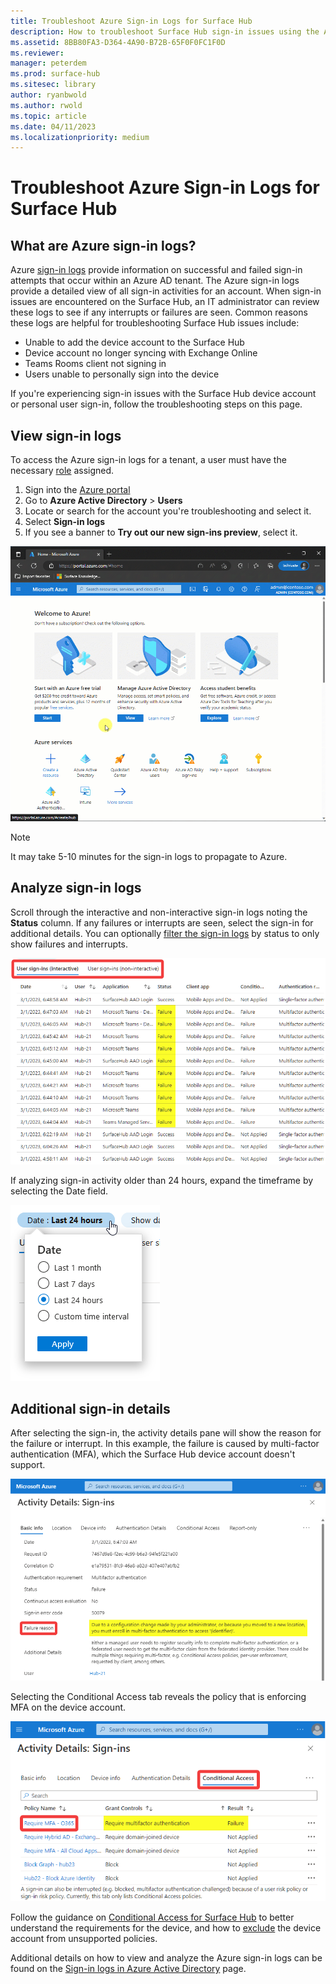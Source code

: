 ```yaml
---
title: Troubleshoot Azure Sign-in Logs for Surface Hub
description: How to troubleshoot Surface Hub sign-in issues using the Azure sign-in logs.
ms.assetid: 8BB80FA3-D364-4A90-B72B-65F0F0FC1F0D
ms.reviewer: 
manager: peterdem
ms.prod: surface-hub
ms.sitesec: library
author: ryanbwold
ms.author: rwold
ms.topic: article
ms.date: 04/11/2023
ms.localizationpriority: medium
---
```


# Troubleshoot Azure Sign-in Logs for Surface Hub

## What are Azure sign-in logs? ##
Azure [sign-in logs](/azure/active-directory/reports-monitoring/concept-sign-ins) provide information on successful and failed sign-in attempts that occur within an Azure AD tenant. The Azure sign-in logs provide a detailed view of all sign-in activities for an account. When sign-in issues are encountered on the Surface Hub, an IT administrator can review these logs to see if any interrupts or failures are seen. Common reasons these logs are helpful for troubleshooting Surface Hub issues include:

- Unable to add the device account to the Surface Hub
- Device account no longer syncing with Exchange Online
- Teams Rooms client not signing in
- Users unable to personally sign into the device
 
If you're experiencing sign-in issues with the Surface Hub device account or personal user sign-in, follow the troubleshooting steps on this page.
 
## View sign-in logs ##
To access the Azure sign-in logs for a tenant, a user must have the necessary [role](/azure/active-directory/reports-monitoring/concept-all-sign-ins#how-do-you-access-the-sign-in-logs) assigned.

1. Sign into the [Azure portal](https://portal.azure.com/)
2. Go to **Azure Active Directory** > **Users**
3. Locate or search for the account you're troubleshooting and select it.
4. Select **Sign-in logs**
5. If you see a banner to **Try out our new sign-ins preview**, select it.

[ ![GIF image showing how to review Azure sign-in logs.](images/review-azure-sign-in-logs.gif) ](images/review-azure-sign-in-logs.gif#lightbox)

>[!NOTE]
>It may take 5-10 minutes for the sign-in logs to propagate to Azure.

## Analyze sign-in logs ##
Scroll through the interactive and non-interactive sign-in logs noting the **Status** column. If any failures or interrupts are seen, select the sign-in for additional details. You can optionally [filter the sign-in logs](/azure/active-directory/reports-monitoring/concept-all-sign-ins#filter-the-results) by status to only show failures and interrupts.
 
[ ![Image showing detailed view of failed sign-in logs.](images/azure-sign-in-logs-2.png) ](images/azure-sign-in-logs-2.png#lightbox)

If analyzing sign-in activity older than 24 hours, expand the timeframe by selecting the Date field.

[ ![Image showing how to expand date range of logs.](images/azure-sign-in-logs-3.png) ](images/azure-sign-in-logs-3.png#lightbox)

## Additional sign-in details ##
After selecting the sign-in, the activity details pane will show the reason for the failure or interrupt. In this example, the failure is caused by multi-factor authentication (MFA), which the Surface Hub device account doesn't support.
 
[ ![Image showing log details for failed sign-in.](images/azure-sign-in-logs-4.png) ](images/azure-sign-in-logs-4.png#lightbox)

Selecting the Conditional Access tab reveals the policy that is enforcing MFA on the device account.

[ ![Image showing Conditional Access details for failed sign-in](images/azure-sign-in-logs-5.png) ](images/azure-sign-in-logs-5.png#lightbox)

Follow the guidance on [Conditional Access for Surface Hub](conditional_access_for_surface_hub.md) to better understand the requirements for the device, and how to [exclude](conditional_access_for_surface_hub.md#exclude-device-account-from-unsupported-conditional-access-policies) the device account from unsupported policies.
 
Additional details on how to view and analyze the Azure sign-in logs can be found on the [Sign-in logs in Azure Active Directory](/azure/active-directory/reports-monitoring/concept-all-sign-ins) page.



